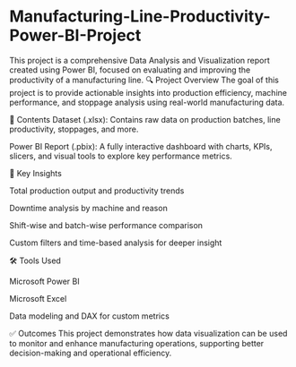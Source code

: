 # Manufacturing-Line-Productivity-Power-BI-Project
This project is a comprehensive Data Analysis and Visualization report created using Power BI, focused on evaluating and improving the productivity of a manufacturing line.
🔍 Project Overview
The goal of this project is to provide actionable insights into production efficiency, machine performance, and stoppage analysis using real-world manufacturing data.

📁 Contents
Dataset (.xlsx): Contains raw data on production batches, line productivity, stoppages, and more.

Power BI Report (.pbix): A fully interactive dashboard with charts, KPIs, slicers, and visual tools to explore key performance metrics.

📌 Key Insights

Total production output and productivity trends

Downtime analysis by machine and reason

Shift-wise and batch-wise performance comparison

Custom filters and time-based analysis for deeper insight

🛠 Tools Used

Microsoft Power BI

Microsoft Excel

Data modeling and DAX for custom metrics

✅ Outcomes
This project demonstrates how data visualization can be used to monitor and enhance manufacturing operations, supporting better decision-making and operational efficiency.
